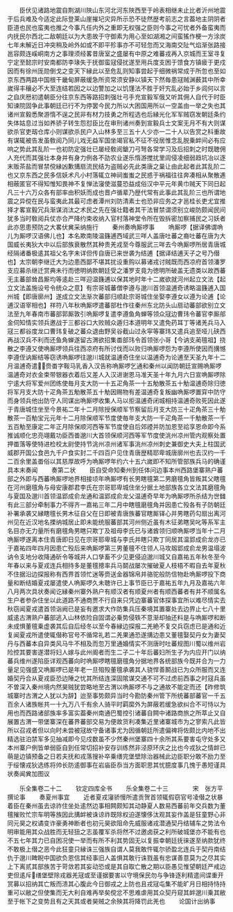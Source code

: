<!-- { "loadSidebar": true } -->
　　臣伏见诸路地震自荆湖川陜山东河北河东陜西至于岭表相继未止比者沂州地震于后兵难及今适定此际登莱山崖摧圮灾异所示恐不徒然歴考前志之言葢地主阴阴者臣道也民也蛮夷也推之今事凡任内外之重即无权强之臣则今事之可忧者外备蛮夷而内抚民尔西北二敌朝廷以为大患故于守御素为用心至如湖湘之间蛮猺作梗一方涂炭七年未解近日冲突稍及岭外如或不即平殄事亦不可轻忽而又海南交阯气焰渐张路接邕容颇连嵠峒南方之事理须经畧昔唐室之盛屡有中原之难蕃戎再入京城而王室寻复宁定至懿宗时安南都防李瑑失于抚御蛮冦侵扰遂至用兵度支困于馈食方镇疲于更戍因而有徐州厐勋倒戈之变天下縁此以至危乱则知事尝起于细微祸常成于所忽也至如京东西两路中国根干畿甸屏蔽缓急所资常须安静以镇天下然毎患冦贼渊薮其中所幸嵗得丰穰必不大至连结若因之以边警加之以饥馑法不胜于奸宄乱必始于乡闾何以言之自庆厯初遣朝臣分往京东西等路招刺强壮弓手充宣毅军俄又听其佣人自代于时臣知谏院固争此事朝廷已行不为停罢今民力所以大困国用所以一空盖由一举之失也其诸州宣毅悉聚游惰不逞之民非有材力技勇之所程选也后縁光化军军贼窃发朝廷条约失体姑息过当如养骄子转生怨怼臣比在审刑诸州奏到宣毅兵士文案无月不有大则谋欲杀官吏刼仓库小则谋欲杀民户入山林多至三五十人少亦一二十人以告赏之科重故有谋辄被告发虽敎阅乃同儿戏无益军国坐竭官私不征不役居惟念乱脱乗衅间必有应响之势此其乱阶一也初防定强壮已屡经敎阅鎗刀弓弩各常学习及后招刺之时既聴佣人充代而其强壮本身并有身力例各不劭农业遂乐惰游搅扰里闾侵凌细弱趋坑冶以逐末贩茶盐而冒禁傥縁凶歉搆扇流民结为盗贼必先此类唐之巢让由此起者此其乱阶二也又京东西之民多信妖术凡小村落辄立神祠蚩蚩之民惑于祸福往往奔凑相从聚散逓相蔽匿官不得知惟知畏神不复惮法寖使滋蔓恐益成俗汉中平元年黄巾贼天下同日起凡三十六万众各有部率由积妖而成也晋卢循辈乃歴代常有此事此其乱阶三也所谓地震之异傥在民与蛮夷此其最可虑者潭州刘防清素士也恐非应务之才邕桂长吏尤宜推择才畧宣毅冗兵渐谋消汰之术民之先在强壮籍者其干法冒禁谓须别立峻防颇闻民间犹多当时敎阅兵仗亦合严降约束收纳入官村落神堂令所在毁拆密加察捕民之习妖者此亦思患预防之大畧伏兾采纳施行
　　秦州奏唃厮啰事
　　唃厮啰【据译佛谓唃儿为厮啰汉语佛儿也】本名欺南陵温籛逋西域武三咩人盖唐吐蕃之裔吐蕃在唐为大国威长夷狄大中以后部族衰散然其种贵羌戎至今尊服武三咩去今唃厮啰所居青唐城经隔诸番极逺其祖父名字未详但传自唐已来世袭为结逋【据译结逋天子之号乃僣也】太宗朝李继迁大为边患西鄙不堪其扰设重购以募诸戎讨贼既而西凉府首领潘罗支应募杀继迁赏典未行而徳明纳款朝廷受之潘罗支竟为徳明所破盖无遗类以故西蕃无主蕃部耸昌厮均等逺赴三咩迎温籛逋以保其地时年十二嵗欲就河州起立文法【起立文法盖施设号令统众之意】有宗哥城蕃僧李遵与邈川首领温逋奇诱略温籛逋入国州城【即唐廓州】遂成立文法渐次蕃部归顺赴宗哥城住坐娶李遵女以遵为论逋【论逋汉语宰相也】祥符八年秋唃厮啰遣蕃部杜作往秦州东北防头山扇动蕃部欲别立文法至九年春南市蕃部郭厮敦引唃厮啰复遣李遵鱼角蝉等领众冦边曹玮令蕃官李厮郍金伺知情实领兵邀战于三都谷口大败贼众遁归本道明年又遣免药耳丁等诸羌兵马入冦三都谷度龙口曹玮复破之蕃众退由野吴谷截山过永寜等寨玮又遣兵追至哑儿硖西再战汉兵不利而还鱼角蝉遂留古渭欲招集畨部玮令首领张小哥【今讷支蔺氊祖】挠散之李遵又使唃厮啰领兵往西凉府有所讨伐而以败归唃厮啰怨为李遵所使因而搆憾李遵侄讷厮结等窃诱唃厮啰往邈川城就温逋奇住坐以温逋奇为论逋至天圣九年十二月温逋奇遣赍畨字鞍马乳香入汉告称唃厮啰乞通和秦州以闻防朝廷宣赐唃厮啰温逋奇对衣金束带银器衣着后又差人入汉进谢恩马准天圣十年九月六日宣唃厮啰除宁逺大将军爱州团练使毎月支大防一十五疋角茶一十五觔散茶五十觔温逋奇除归徳将军月支大防十疋角茶五觔散茶五十觔因赐物有差温逋奇复叛幽唃厮啰置穽中防守而身领兵他出防守人同谋出唃厮啰收集人马以拒温逋奇闭城相持温逋奇败死因此遂于青唐城住坐至今景祐二年十二月除授保顺军节察留后月支大防三十疋角茶三十觔散茶一百觔宝元元年十二月除保顺军节度使毎年支大防一千疋角茶一千觔散茶一千五百觔至康定二年正月除保顺河西等军节度使自后郊禋并防加恩至祫享恩命即今系推诚顺化忠亮翊戴功臣西畨邈川大首领保顺河西等军节度使洮州凉州管内观察处置押畨落等使特进检校太尉使持节洮州凉州诸军事洮州凉州刺史兼御史大夫上柱国武威郡开国公食邑九千户食实封二千四百户见住青唐歴精耶卑城唐廓州也去汉约一千二百余里盖畨俗以其慈厚故呼为唃厮啰年约六十五六嵗即不知所管部族兵马的确谨具本末奏闻
　　奏第二状
　　臣自受命知秦州到任体问边事本州西路堡寨熟户蕃部之外即与西蕃唃厮啰地界相接顷年唃厮啰有长男瞎氊第二男磨氊角皆叛其父瞎氊在河州磨氊角与母安康郡君李氏在宗哥耶卑城住坐分据土地部族各立文法其磨氊角与夏国及邈川首领温郢成俞龙通和温郢成俞龙父温逋奇早年为唃厮啰所杀结为世雠有此三部分牵制事力不得齐一嘉祐三年二月中瞎氊磨氊角并因患亡殁各有子防朝廷补署承袭又縁瞎氊长男木征自父在日即被青唐族蕃官瞎厮铎心并男瞎药勾扇出离河州见在近汉地名搮纳城居止即未能统服蕃部其河州侧近虽有木征弟瞎吴叱等系军主名目亦无力量所有磨氊角男瞎只欺丁及祖母李氏已与诸酋领归顺唃厮啰当年十二月唃厮啰遂离本住青唐即日见在宗哥耶卑城与李氏并瞎只欺丁同居其温郢成俞龙亦已于嘉祐四年四月因患亡殁后来唃厮啰第三男董氊不住领人马攻刼郢成俞龙男温塌波讷令支地分收降通斫令等城并人口孳畜不少见更侵迫邈川城又自嘉祐五年秋冬至今年春以来与夏戎连兵相持多是董氊摠率兵马鬬战屡次摧破夏人枝梧不暇自去年夏秋不住据沿边探报称有西界首领忙迷等赍送金器锦帛并骆驼般防信物赴唃厮啰投下商量和断结婚夏戎屡遣使人唃厮啰久未聴许已上事节臣已于嘉祐五年九月及嘉祐六年八月两次具状奏闻讫縁秦州寨外熟户有顺汉者有顺夏州者有顺西蕃者有并不顺属名生户者参杂住坐以此道路不通商贾不行自来只凭边寨蕃官体探事宜所以难尽情实去秋窃闻夏戎遣首领诣阙已是妄有邀求大作防集兵压秦境其置寨处去边界止七八十里威逺古渭熟户蕃部逃入山林依险自固谓必乗势侵轶不意渐却抽还料是与唃厮啰和断未成惧董氊乗虚袭其后自后经冬以至今春縁边探报二羌絶不复交兵窃虑已是通和近复闻夏戎所遣使辄僣称官号不循常礼若二羌果通恐遂搆边患又董氊娶契丹女为妻契丹与西蕃本自异类风马牛不相及而忽万里通婚情实不测唐时吐蕃规图川蜀以维州岩险控其要害遂潜将妇人嫁与此州阍者而生二子二十年后蕃妇所生子为内应开门以纳蕃兵维州遂陷臣详观西蕃向时唃厮啰瞎氊磨氊角分据地界各统部族今既并合为一力量足见强盛又唃厮啰已是年老一旦殂殁董氊承袭其人骁悍善鬭战已为众所服而又连婚契丹合从夏戎臣恐边陲之忧其所结连深固隂谋交通不可不过虑前西事之时冦兵虽不曽深入秦州境内然昊贼犹尝略地至古渭以唃厮啰不与之通故不能定而还【昨修筑城寨时古渭之人犹以为辞】迨至事势颇异当时今勘防秦州管下所统蕃部蕃官一千五百余人诸族帐共一十九万八千有余人骑平时羁縻外为屏蔽若缓急欲纠合不可恃以为用也而西路诸部族率多富实葢秦州南通巴蜀控引诸蕃自闗中诸路商旅之所萃止又自展置古渭一带堡寨深在蕃界蕃部交易为便故货利凑集近里诸寨城市为之寥索凡此皆所以召戎者但以向时未尝被冦故守备诸事尤为因循朝廷所遣偏禆将佐颇比内地不出精选驻泊禁军多见抽减即今见戍数虽不少然秦州堡寨四十余所其系要害屯守处多又本州寨户例皆单弱臣自到任常切招补安存训练然非泾原环庆之比也今戎狄之情衅已萌是边镇预备之日若夫抚和戎落搜补卒乗缮完堡壁除治器械此边臣职分敢不励力至于绥懐戎狄选练将帅长防逺御事在岩庙臣忝当方面职思其忧臆度事几愧于愚短谨具状奏闻兾加图议




　　乐全集卷二十二
　　钦定四库全书
　　乐全集卷二十三　　　　宋　张方平　撰论事
　　奏夏州事宜
　　近者夏戎寖骄慢所遣贡贺首领辄假窃官号凌僣之状暴着臣在秦州虽去谅祚住坐处逺然边事相闗颇知其动静夏人数易西蕃前年交兵数为董氊摧败忙宗车明等族因此搆衅被诛谅祚既除权迫遂懐侈汰观其妄作盖是狂童野心非同元昊之权谲变诈豪勇神断者也初元昊欲阻命先威服诸戎潜通契丹结辅车之势法令明审能用其众战胜而无轻狃之志虽覆军杀将然不过邀卤获之利所破城堡亦不能有也不五七年其力已自困况使一举而有所不利其势固无以复振幸朝廷抚徕遂至纳款犹终不敢极上僣之恶今此狂童只縁诛三强族自谓人莫我敢忤辄尔骄盈北连兵于契丹南结仇于邈川睥睨中国欲负恩信其经事旧人盖惧其敢行诛戮虽有忠谋善意莫为之尽其实上下离贰其部族苦于苛敛若其妄动恐或是其自取亡散之期以臣愚见惟望朝廷严戒边吏但逺斥缮堡壁除戎器羌冦或至谨据要害以守境保民勿与争锋逐利精遣间谍重开赏募以招纳其亡叛而溃其心腹此今日御戎之上防也且戎冦屯集不能旷月日相持恃持重可以敝之但使集而无大利自难再举矣傥忿不思难虐用其众契丹窥其衅邈川乗其敝至于帐下之变势且有之天其或者昊贼之余殃其将降罚此羌也
　　论国计出纳事
